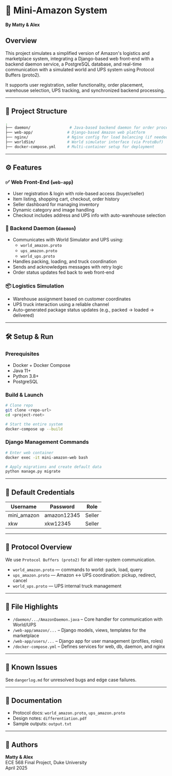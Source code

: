 # 🛒 Mini-Amazon System  
**By Matty & Alex**

## Overview

This project simulates a simplified version of Amazon's logistics and marketplace system, integrating a Django-based web front-end with a backend daemon service, a PostgreSQL database, and real-time communication with a simulated world and UPS system using Protocol Buffers (proto2).  

It supports user registration, seller functionality, order placement, warehouse selection, UPS tracking, and synchronized backend processing.

---

## 🧱 Project Structure

```bash
.
├── daemon/                 # Java-based backend daemon for order processing
├── web-app/               # Django-based Amazon web platform
├── nginx/                 # Nginx config for load balancing (if needed)
├── worldSim/              # World simulator interface (via ProtoBuf)
├── docker-compose.yml     # Multi-container setup for deployment
```

---

## ⚙️ Features

### ✅ Web Front-End (`web-app`)
- User registration & login with role-based access (buyer/seller)
- Item listing, shopping cart, checkout, order history
- Seller dashboard for managing inventory
- Dynamic category and image handling
- Checkout includes address and UPS info with auto-warehouse selection

### 🧠 Backend Daemon (`daemon`)
- Communicates with World Simulator and UPS using:
  - `world_amazon.proto`
  - `ups_amazon.proto`
  - `world_ups.proto`
- Handles packing, loading, and truck coordination
- Sends and acknowledges messages with retry logic
- Order status updates fed back to web front-end

### 📦 Logistics Simulation
- Warehouse assignment based on customer coordinates
- UPS truck interaction using a reliable channel
- Auto-generated package status updates (e.g., packed → loaded → delivered)

---

## 🛠️ Setup & Run

### Prerequisites
- Docker + Docker Compose
- Java 11+
- Python 3.8+
- PostgreSQL

### Build & Launch

```bash
# Clone repo
git clone <repo-url>
cd <project-root>

# Start the entire system
docker-compose up --build
```

### Django Management Commands
```bash
# Enter web container
docker exec -it mini-amazon-web bash

# Apply migrations and create default data
python manage.py migrate
```

---

## 🔐 Default Credentials

| Username       | Password     | Role     |
|----------------|--------------|----------|
| mini_amazon    | amazon12345  | Seller   |
| xkw            | xkw12345     | Seller   |

---

## 📡 Protocol Overview

We use `Protocol Buffers (proto2)` for all inter-system communication.

- `world_amazon.proto` — commands to world: pack, load, query
- `ups_amazon.proto` — Amazon <-> UPS coordination: pickup, redirect, cancel
- `world_ups.proto` — UPS internal truck management

---

## 📂 File Highlights

- `/daemon/.../AmazonDaemon.java` – Core handler for communication with World/UPS
- `/web-app/amazon/...` – Django models, views, templates for the marketplace
- `/web-app/users/...` – Django app for user management (profiles, roles)
- `/docker-compose.yml` – Defines services for web, db, daemon, and nginx

---

## 🚨 Known Issues
See `dangerlog.md` for unresolved bugs and edge case failures.

---

## 📄 Documentation
- Protocol docs: `world_amazon.proto`, `ups_amazon.proto`
- Design notes: `differentiation.pdf`
- Sample outputs: `output.txt`

---

## 🙌 Authors

**Matty & Alex**  
ECE 568 Final Project, Duke University  
April 2025
